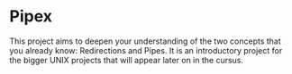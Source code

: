 # Pipex
This project aims to deepen your understanding of the two concepts that you already know: Redirections and Pipes. It is an introductory project for the bigger UNIX projects that will appear later on in the cursus.
